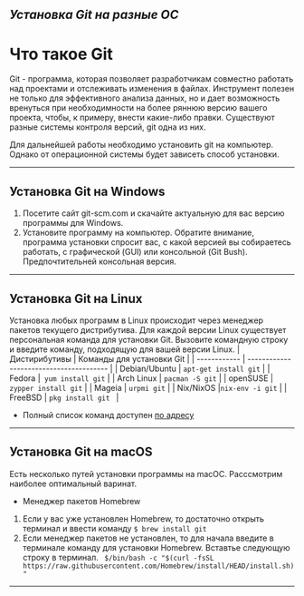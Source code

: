 ## _Установка Git на разные ОС_
#  Что такое Git

Git - программа, которая позволяет разработчикам совместно работать над проектами и отслеживать изменения в файлах. Инструмент полезен не только для эффективного анализа данных, но и дает возможность вренуться при необходимности на более ряннюю версию вашего проекта, чтобы, к примеру, внести какие-либо правки. Существуют разные системы контроля версий, git одна из них.

Для дальнейшей работы необходимо установить git на компьютер. Однако от операционной системы будет зависеть способ установки.

---
## Установка Git на Windows

1. Посетите сайт git-scm.com и скачайте актуальную для вас версию программы для Windows.
2. Установите программу на компьютер. Обратите внимание, программа установки спросит вас, с какой версией вы собираетесь работать, с графической (GUI) или консольной (Git Bush). Предпочтительней консольная версия.
---
## Установка Git на Linux
Установка любых программ в Linux происходит через менеджер пакетов текущего дистрибутива. Для каждой версии Linux существует персональная команда для установки Git.
 Вызовите командную строку и введите команду, подходящую для вашей версии Linux.
  | Дистирибутивы  |       Команды для установки Git         |
  | ------------  | --------------------------------------- |
  | Debian/Ubuntu | `apt-get install git`                  |
  | Fedora        |` yum install git`  |
  | Arch Linux    | `pacman -S git`                        |
  | openSUSE      | `zypper install git`                    |
  | Mageia        | `urpmi git`                             |
  | Nix/NixOS     |` nix-env -i git `                       |
  | FreeBSD       | `pkg install git `                      |


 - Полный список команд доступен [по адресу](https://git-scm.com/downloads)

---
## Установка Git на macOS
Есть несколько путей установки программы на macOC. Расссмотрим наиболее оптимальный варинат.
-  Менеджер пакетов Homebrew
1. Если у вас уже установлен Homebrew, то достаточно открыть терминал и ввести команду
 `$ brew install git`
2. Если менеджер пакетов не установлен, то для начала введите в терминале команду для установки Homebrew. Вставтье следующую строку в терминал.
` $/bin/bash -c "$(curl -fsSL https://raw.githubusercontent.com/Homebrew/install/HEAD/install.sh)"`
 ---
